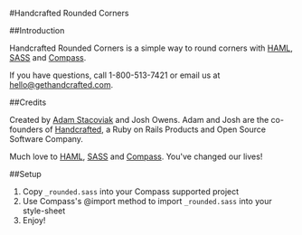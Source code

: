 #Handcrafted Rounded Corners

##Introduction

Handcrafted Rounded Corners is a simple way to round corners with [HAML](http://haml-lang.com/), [SASS](http://sass-lang.com/) and [Compass](http://compass-style.org/).

If you have questions, call 1-800-513-7421 or email us at [hello@gethandcrafted.com](mailto:hello@gethandcrafted.com).

##Credits

Created by [Adam Stacoviak](http://www.adamstacoviak.com/ "Adam Stacoviak | Freelance Ruby on Rails Front-end Developer") and Josh Owens. Adam and Josh are the co-founders of [Handcrafted](http://gethandcrafted.com/ "Handcrafted &ndash; Ruby on Rails Products and Open Source Software"), a Ruby on Rails Products and Open Source Software Company.

Much love to [HAML](http://haml-lang.com/), [SASS](http://sass-lang.com/) and [Compass](http://compass-style.org/). You've changed our lives!

##Setup

1. Copy `_rounded.sass` into your Compass supported project
2. Use Compass's @import method to import `_rounded.sass` into your style-sheet
3. Enjoy!